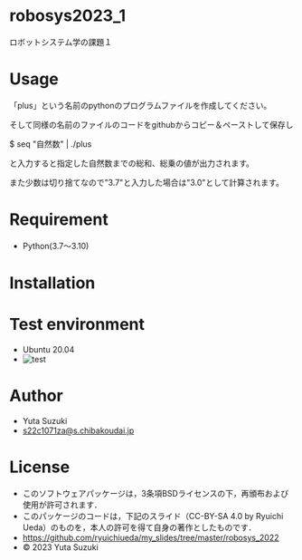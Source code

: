 # robosys2023_1
ロボットシステム学の課題１

# Usage
「plus」という名前のpythonのプログラムファイルを作成してください。

そして同様の名前のファイルのコードをgithubからコピー＆ペーストして保存し

$ seq "自然数" | ./plus

と入力すると指定した自然数までの総和、総乗の値が出力されます。

また少数は切り捨てなので"3.7"と入力した場合は"3.0"として計算されます。

# Requirement
* Python(3.7～3.10)

# Installation


# Test environment
* Ubuntu 20.04
* ![test](https://github.com/yutasuzuki310/robosys2023/actions/workflows/test.yml/badge.svg)

# Author
* Yuta Suzuki
* s22c1071za@s.chibakoudai.jp

# License
* このソフトウェアパッケージは，3条項BSDライセンスの下，再頒布および使用が許可されます．
* このパッケージのコードは，下記のスライド（CC-BY-SA 4.0 by Ryuichi Ueda）のものを，本人の許可を得て自身の著作としたものです．
* https://github.com/ryuichiueda/my_slides/tree/master/robosys_2022
* © 2023 Yuta Suzuki
